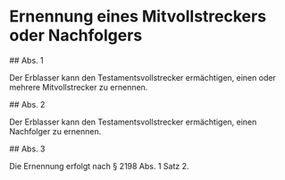 # Ernennung eines Mitvollstreckers oder Nachfolgers



\#\# Abs. 1

 Der Erblasser kann den Testamentsvollstrecker ermächtigen, einen oder mehrere Mitvollstrecker zu ernennen.

\#\# Abs. 2

 Der Erblasser kann den Testamentsvollstrecker ermächtigen, einen Nachfolger zu ernennen.

\#\# Abs. 3

 Die Ernennung erfolgt nach § 2198 Abs. 1 Satz 2\. 

